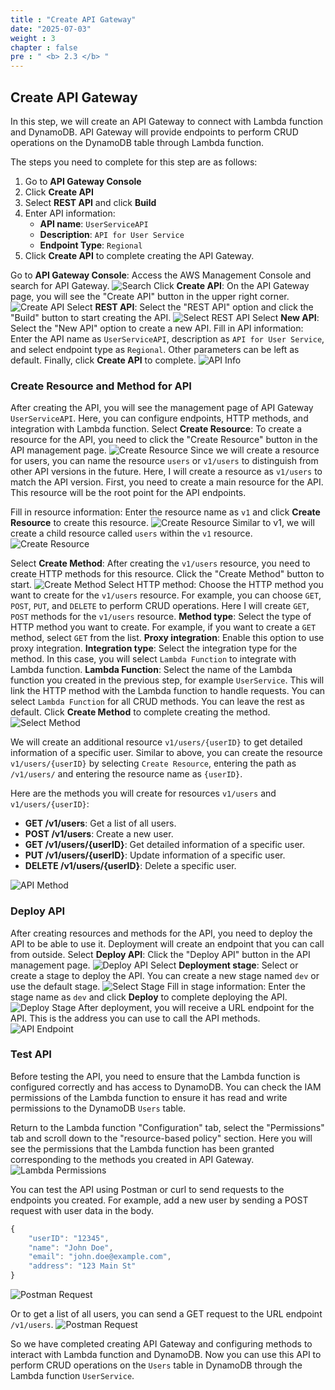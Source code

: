 ```yaml
---
title : "Create API Gateway"
date: "2025-07-03" 
weight : 3 
chapter : false
pre : " <b> 2.3 </b> "
---
```

## Create API Gateway

In this step, we will create an API Gateway to connect with Lambda function and DynamoDB. API Gateway will provide endpoints to perform CRUD operations on the DynamoDB table through Lambda function.

The steps you need to complete for this step are as follows: 

1. Go to **API Gateway Console**
2. Click **Create API**
3. Select **REST API** and click **Build**
4. Enter API information:
   - **API name**: `UserServiceAPI`
   - **Description**: `API for User Service`
   - **Endpoint Type**: `Regional`
5. Click **Create API** to complete creating the API Gateway. 

Go to **API Gateway Console**: Access the AWS Management Console and search for API Gateway.
![Search](images/2.prerequisite/SearchAPIGateway.png)
Click **Create API**: On the API Gateway page, you will see the "Create API" button in the upper right corner.
![Create API](images/2.prerequisite/CreateAPI.png)
Select **REST API**: Select the "REST API" option and click the "Build" button to start creating the API.
![Select REST API](images/2.prerequisite/SelectRESTAPI.png)
Select **New API**: Select the "New API" option to create a new API.
Fill in API information: Enter the API name as `UserServiceAPI`, description as `API for User Service`, and select endpoint type as `Regional`. Other parameters can be left as default. Finally, click **Create API** to complete.
![API Info](images/2.prerequisite/APIInfo.png)

### Create Resource and Method for API

After creating the API, you will see the management page of API Gateway `UserServiceAPI`. Here, you can configure endpoints, HTTP methods, and integration with Lambda function.
Select **Create Resource**: To create a resource for the API, you need to click the "Create Resource" button in the API management page.
![Create Resource](images/2.prerequisite/CreateResource.png)
Since we will create a resource for users, you can name the resource `users` or `v1/users` to distinguish from other API versions in the future.
Here, I will create a resource as `v1/users` to match the API version.
First, you need to create a main resource for the API. This resource will be the root point for the API endpoints.

Fill in resource information: Enter the resource name as `v1` and click **Create Resource** to create this resource.
![Create Resource](images/2.prerequisite/CreateResource1.png)
Similar to v1, we will create a child resource called `users` within the `v1` resource.
![Create Resource](images/2.prerequisite/CreateResource2.png)

Select **Create Method**: After creating the `v1/users` resource, you need to create HTTP methods for this resource. Click the "Create Method" button to start.
![Create Method](images/2.prerequisite/CreateMethod.png)
Select HTTP method: Choose the HTTP method you want to create for the `v1/users` resource. For example, you can choose `GET`, `POST`, `PUT`, and `DELETE` to perform CRUD operations.
Here I will create `GET`, `POST` methods for the `v1/users` resource.
**Method type**: Select the type of HTTP method you want to create. For example, if you want to create a `GET` method, select `GET` from the list.
**Proxy integration**: Enable this option to use proxy integration.
**Integration type**: Select the integration type for the method. In this case, you will select `Lambda Function` to integrate with Lambda function.
**Lambda Function**: Select the name of the Lambda function you created in the previous step, for example `UserService`. This will link the HTTP method with the Lambda function to handle requests.
You can select `Lambda Function` for all CRUD methods.
You can leave the rest as default.
Click **Create Method** to complete creating the method.
![Select Method](images/2.prerequisite/SelectMethod.png)

We will create an additional resource `v1/users/{userID}` to get detailed information of a specific user.
Similar to above, you can create the resource `v1/users/{userID}` by selecting `Create Resource`, entering the path as `/v1/users/` and entering the resource name as `{userID}`.

Here are the methods you will create for resources `v1/users` and `v1/users/{userID}`:
- **GET /v1/users**: Get a list of all users.
- **POST /v1/users**: Create a new user.
- **GET /v1/users/{userID}**: Get detailed information of a specific user.
- **PUT /v1/users/{userID}**: Update information of a specific user.
- **DELETE /v1/users/{userID}**: Delete a specific user.

![API Method](images/2.prerequisite/APIMethod.png)

### Deploy API
After creating resources and methods for the API, you need to deploy the API to be able to use it. Deployment will create an endpoint that you can call from outside.
Select **Deploy API**: Click the "Deploy API" button in the API management page.
![Deploy API](images/2.prerequisite/DeployAPI.png)
Select **Deployment stage**: Select or create a stage to deploy the API. You can create a new stage named `dev` or use the default stage.
![Select Stage](images/2.prerequisite/SelectStage.png)
Fill in stage information: Enter the stage name as `dev` and click **Deploy** to complete deploying the API.
![Deploy Stage](images/2.prerequisite/DeployStage.png)
After deployment, you will receive a URL endpoint for the API. This is the address you can use to call the API methods.
![API Endpoint](images/2.prerequisite/APIEndpoint.png)

### Test API

Before testing the API, you need to ensure that the Lambda function is configured correctly and has access to DynamoDB. You can check the IAM permissions of the Lambda function to ensure it has read and write permissions to the DynamoDB `Users` table.

Return to the Lambda function "Configuration" tab, select the "Permissions" tab and scroll down to the "resource-based policy" section.
Here you will see the permissions that the Lambda function has been granted corresponding to the methods you created in API Gateway.
![Lambda Permissions](images/2.prerequisite/LambdaPermission.png)

You can test the API using Postman or curl to send requests to the endpoints you created.
For example, add a new user by sending a POST request with user data in the body.
```js
{
    "userID": "12345",
    "name": "John Doe",
    "email": "john.doe@example.com",
    "address": "123 Main St"
}
```
![Postman Request](images/2.prerequisite/PostmanRequest1.png)

Or to get a list of all users, you can send a GET request to the URL endpoint `/v1/users`.
![Postman Request](images/2.prerequisite/PostmanRequest2.png)

So we have completed creating API Gateway and configuring methods to interact with Lambda function and DynamoDB. Now you can use this API to perform CRUD operations on the `Users` table in DynamoDB through the Lambda function `UserService`.

